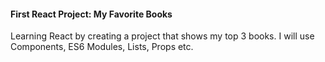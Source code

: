 #### First React Project: My Favorite Books
Learning React by creating a project that shows my top 3 books. I will use Components, ES6 Modules, Lists, Props etc.

